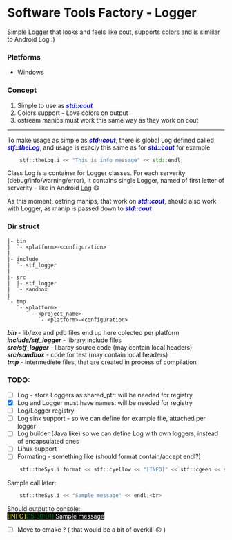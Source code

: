 # Software Tools Factory - Logger
Simple Logger that looks and feels like cout, supports colors and is simlilar to Android Log :)

### Platforms
 * Windows

### Concept
1. Simple to use as ***<span style="color:blue">std::cout</span>***
2. Colors support - Love colors on output
3. ostream manips must work this same way as they work on cout
---
To make usage as simple as ***<span style="color:blue">std::cout</span>***, there is global Log defined called ***<span style="color:blue">stf::theLog</span>***, and usage is exacly this same as for ***<span style="color:blue">std::cout</span>*** for example
```c++
    stf::theLog.i << "This is info message" << std::endl;
```
Class Log is a container for Logger classes. For each serverity (debug/info/warning/error), it contains
single Logger, named of first letter of serverity - like in Android [Log](https://developer.android.com/reference/android/util/Log) :smile:<br>

As this moment, ostring manips, that work on ***<span style="color:blue">std::cout</span>***, should also work with Logger, as manip is passed down to ***<span style="color:blue">std::cout</span>***<br>

### Dir struct

```
|- bin 
|  `- <platform>-<configuration>
|
|- include
|  `- stf_logger
|
|- src
|  |- stf_logger
|  `- sandbox
|
`- tmp
   `- <platform>
      ` - <project_name>
          `- <platform>-<configuration>
```
***bin*** - lib/exe and pdb files end up here colected per platform<br>
***include/stf_logger*** - library include files<br>
***src/stf_logger*** - libaray source code (may contain local headers)<br>
***src/sandbox*** - code for test (may contain local headers)<br>
***tmp*** - intermediete files, that are created in process of compilation

### TODO:
- [ ] Log - store Loggers as shared_ptr: will be needed for registry
- [X] Log and Logger must have names: will be needed for registry
- [ ] Log/Logger registry
- [ ] Log sink support - so we can define for example file, attached per logger
- [ ] Log builder (Java like) so we can define Log with own loggers, instead of encapsulated ones
- [ ] Linux support
- [ ] Formating - something like (should format contain/accept endl?)
```c++
    stf::theSys.i.format << stf::cyellow << "[INFO]" << stf::cgeen << stf::logtime(std::chrono::std::chrono::system_clock) << stf::creset << "] " << stf::logmsgbody
```
Sample call later:<br>
```c++
    stf::theSys.i << "Sample message" << endl;<br>
```
Should output to console:<br>
<span style="background-color: black">
<span style="color:yellow;">[INFO]</span><span style="color:green;">[15:30:01]</span> <span style="color:white;">Sample message</span>

- [ ] Move to cmake ? ( that would be a bit of overkill :confused: )